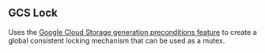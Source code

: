 ## GCS Lock

Uses the [Google Cloud Storage generation preconditions feature](https://cloud.google.com/storage/docs/generations-preconditions#_Preconditions) to create a global consistent locking mechanism that can be used as a mutex.


